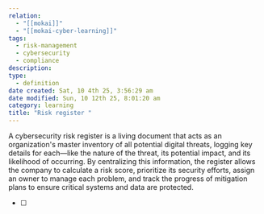 ```yaml
---
relation:
  - "[[mokai]]"
  - "[[mokai-cyber-learning]]"
tags:
  - risk-management
  - cybersecurity
  - compliance
description:
type:
  - definition
date created: Sat, 10 4th 25, 3:56:29 am
date modified: Sun, 10 12th 25, 8:01:20 am
category: learning
title: "Risk register "
---
```

A cybersecurity risk register is a living document that acts as an organization's master inventory of all potential digital threats, logging key details for each—like the nature of the threat, its potential impact, and its likelihood of occurring.
By centralizing this information, the register allows the company to calculate a risk score, prioritize its security efforts, assign an owner to manage each problem, and track the progress of mitigation plans to ensure critical systems and data are protected.










- [ ]
